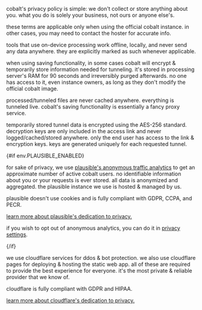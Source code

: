 <script lang="ts">
    import env from "$lib/env";
    import { t } from "$lib/i18n/translations";

    import SectionHeading from "$components/misc/SectionHeading.svelte";
</script>

<section id="general">
<SectionHeading
    title={$t("about.heading.general")}
    sectionId="general"
/>

cobalt's privacy policy is simple: we don't collect or store anything about you.
what you do is solely your business, not ours or anyone else's.

these terms are applicable only when using the official cobalt instance. in
other cases, you may need to contact the hoster for accurate info.
</section>

<section id="local">
<SectionHeading
    title={$t("about.heading.local")}
    sectionId="local"
/>

tools that use on-device processing work offline, locally, and never send any
data anywhere. they are explicitly marked as such whenever applicable.
</section>

<section id="saving">
<SectionHeading
    title={$t("about.heading.saving")}
    sectionId="saving"
/>

when using saving functionality, in some cases cobalt will encrypt & temporarily
store information needed for tunneling. it's stored in processing server's RAM
for 90 seconds and irreversibly purged afterwards. no one has access to it, even
instance owners, as long as they don't modify the official cobalt image.

processed/tunneled files are never cached anywhere. everything is tunneled live.
cobalt's saving functionality is essentially a fancy proxy service.
</section>

<section id="encryption">
<SectionHeading
    title={$t("about.heading.encryption")}
    sectionId="encryption"
/>

temporarily stored tunnel data is encrypted using the AES-256 standard.
decryption keys are only included in the access link and never
logged/cached/stored anywhere. only the end user has access to the link &
encryption keys. keys are generated uniquely for each requested tunnel.
</section>

{#if env.PLAUSIBLE_ENABLED}
<section id="plausible">
<SectionHeading
    title={$t("about.heading.plausible")}
    sectionId="plausible"
/>

for sake of privacy, we use [plausible's anonymous traffic
analytics](https://plausible.io/) to get an approximate number of active cobalt
users. no identifiable information about you or your requests is ever stored.
all data is anonymized and aggregated. the plausible instance we use is hosted &
managed by us.

plausible doesn't use cookies and is fully compliant with GDPR, CCPA, and PECR.

[learn more about plausible's dedication to
privacy.](https://plausible.io/privacy-focused-web-analytics)

if you wish to opt out of anonymous analytics, you can do it in [privacy
settings](/settings/privacy#analytics).
</section>
{/if}

<section id="cloudflare">
<SectionHeading
    title={$t("about.heading.cloudflare")}
    sectionId="cloudflare"
/>

we use cloudflare services for ddos & bot protection. we also use cloudflare
pages for deploying & hosting the static web app. all of these are required to
provide the best experience for everyone. it's the most private & reliable
provider that we know of.

cloudflare is fully compliant with GDPR and HIPAA.

[learn more about cloudflare's dedication to
privacy.](https://www.cloudflare.com/trust-hub/privacy-and-data-protection/)
</section>
